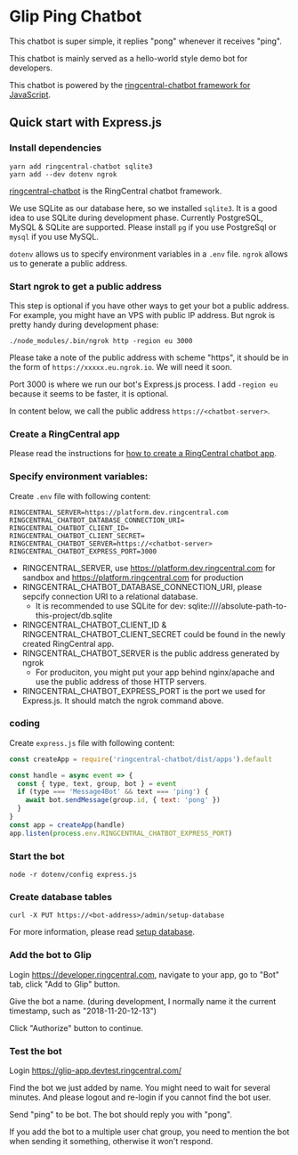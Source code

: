 # Glip Ping Chatbot

This chatbot is super simple, it replies "pong" whenever it receives "ping".

This chatbot is mainly served as a hello-world style demo bot for developers.

This chatbot is powered by the [ringcentral-chatbot framework for JavaScript](https://github.com/tylerlong/ringcentral-chatbot-js).


## Quick start with Express.js

### Install dependencies

```
yarn add ringcentral-chatbot sqlite3
yarn add --dev dotenv ngrok
```

[ringcentral-chatbot](https://github.com/tylerlong/ringcentral-chatbot-js) is the RingCentral chatbot framework.

We use SQLite as our database here, so we installed `sqlite3`. It is a good idea to use SQLite during development phase.
Currently PostgreSQL, MySQL & SQLite are supported. Please install `pg` if you use PostgreSql or `mysql` if you use MySQL.

`dotenv` allows us to specify environment variables in a `.env` file. `ngrok` allows us to generate a public address.


### Start ngrok to get a public address

This step is optional if you have other ways to get your bot a public address. For example, you might have an VPS with public IP address. But ngrok is pretty handy during development phase:

```
./node_modules/.bin/ngrok http -region eu 3000
```

Please take a note of the public address with scheme "https", it should be in the form of `https://xxxxx.eu.ngrok.io`. We will need it soon.

Port 3000 is where we run our bot's Express.js process. I add `-region eu` because it seems to be faster, it is optional.

In content below, we call the public address `https://<chatbot-server>`.


### Create a RingCentral app

Please read the instructions for [how to create a RingCentral chatbot app](https://github.com/tylerlong/ringcentral-chatbot-js#create-a-ringcentral-app).


### Specify environment variables:

Create `.env` file with following content:

```
RINGCENTRAL_SERVER=https://platform.dev.ringcentral.com
RINGCENTRAL_CHATBOT_DATABASE_CONNECTION_URI=
RINGCENTRAL_CHATBOT_CLIENT_ID=
RINGCENTRAL_CHATBOT_CLIENT_SECRET=
RINGCENTRAL_CHATBOT_SERVER=https://<chatbot-server>
RINGCENTRAL_CHATBOT_EXPRESS_PORT=3000
```

- RINGCENTRAL_SERVER, use https://platform.dev.ringcentral.com for sandbox and https://platform.ringcentral.com for production
- RINGCENTRAL_CHATBOT_DATABASE_CONNECTION_URI, please sepcify connection URI to a relational database.
    - It is recommended to use SQLite for dev: sqlite:////absolute-path-to-this-project/db.sqlite
- RINGCENTRAL_CHATBOT_CLIENT_ID & RINGCENTRAL_CHATBOT_CLIENT_SECRET could be found in the newly created RingCentral app.
- RINGCENTRAL_CHATBOT_SERVER is the public address generated by ngrok
    - For produciton, you might put your app behind nginx/apache and use the public address of those HTTP servers.
- RINGCENTRAL_CHATBOT_EXPRESS_PORT is the port we used for Express.js. It should match the ngrok command above.


### coding

Create `express.js` file with following content:

```js
const createApp = require('ringcentral-chatbot/dist/apps').default

const handle = async event => {
  const { type, text, group, bot } = event
  if (type === 'Message4Bot' && text === 'ping') {
    await bot.sendMessage(group.id, { text: 'pong' })
  }
}
const app = createApp(handle)
app.listen(process.env.RINGCENTRAL_CHATBOT_EXPRESS_PORT)
```


### Start the bot

```
node -r dotenv/config express.js
```


### Create database tables

```
curl -X PUT https://<bot-address>/admin/setup-database
```

For more information, please read [setup database](https://github.com/tylerlong/ringcentral-chatbot-js#setup-database).


### Add the bot to Glip

Login https://developer.ringcentral.com, navigate to your app, go to "Bot" tab, click "Add to Glip" button.

Give the bot a name. (during development, I normally name it the current timestamp, such as "2018-11-20-12-13")

Click "Authorize" button to continue.


### Test the bot

Login https://glip-app.devtest.ringcentral.com/

Find the bot we just added by name. You might need to wait for several minutes. And please logout and re-login if you cannot find the bot user.

Send "ping" to be bot. The bot should reply you with "pong".

If you add the bot to a multiple user chat group, you need to mention the bot when sending it something, otherwise it won't respond.
